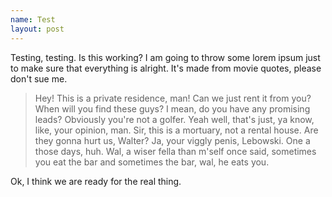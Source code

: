 ```yaml
---
name: Test
layout: post
---
```


Testing, testing. Is this working? I am going to throw some lorem ipsum just to make sure that everything is alright. It's made from movie quotes, please don't sue me.

> Hey! This is a private residence, man! Can we just rent it from you? When will you find these guys? I mean, do you have any promising leads? Obviously you're not a golfer. Yeah well, that's just, ya know, like, your opinion, man. Sir, this is a mortuary, not a rental house. Are they gonna hurt us, Walter? Ja, your viggly penis, Lebowski. One a those days, huh. Wal, a wiser fella than m'self once said, sometimes you eat the bar and sometimes the bar, wal, he eats you.

Ok, I think we are ready for the real thing.